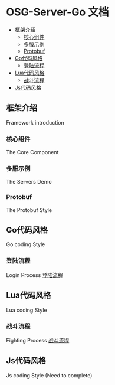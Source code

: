 # OSG-Server-Go 文档

- [框架介绍](#framework-introduction)
	- [核心组件](#the-core-component)
	- [多服示例](#the-servers-demo)
	- [Protobuf](#the-protobuf-style)
- [Go代码风格](#go-coding-style)
	- [登陆流程](#login-process)
- [Lua代码风格](#lua-coding-style)
	- [战斗流程](#fighting-process)
- [Js代码风格](#js-coding-style)

## 框架介绍
Framework introduction

### 核心组件
The Core Component

### 多服示例
The Servers Demo

### Protobuf
The Protobuf Style

## Go代码风格
Go coding Style

### 登陆流程
Login Process
[登陆流程](https://github.com/OSGDreamWorks/Document/blob/master/documents/OSG-Server-Go/Login_Process.md "登陆流程")

## Lua代码风格
Lua coding Style

### 战斗流程
Fighting Process
[战斗流程](https://github.com/OSGDreamWorks/Document/blob/master/documents/OSG-Server-Go/Fighting_Process.md "战斗流程")

## Js代码风格
Js coding Style
(Need to complete)